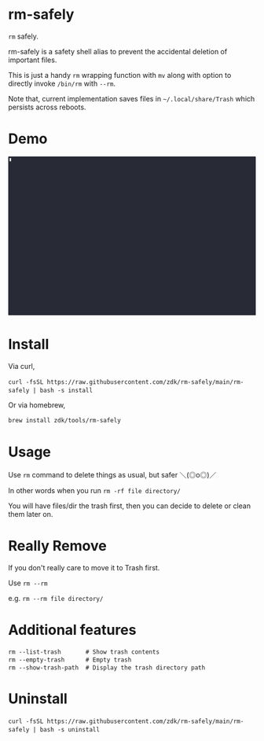 # rm-safely

`rm` safely.

rm-safely is a safety shell alias to prevent the accidental deletion of important files.

This is just a handy `rm` wrapping function with `mv` along with option to directly invoke `/bin/rm` with `--rm`.

Note that, current implementation saves files in `~/.local/share/Trash` which persists across reboots.

# Demo

![demo.gif](./docs/demo.gif)

# Install

Via curl,

`curl -fsSL https://raw.githubusercontent.com/zdk/rm-safely/main/rm-safely | bash -s install`

Or via homebrew,

```bash
brew install zdk/tools/rm-safely
```

# Usage

Use `rm` command to delete things as usual, but safer ＼(◎o◎)／

In other words when you run `rm -rf file directory/`

You will have files/dir the trash first,
then you can decide to delete or clean them later on.

# Really Remove

If you don't really care to move it to Trash first.

Use `rm --rm`

e.g. `rm --rm file directory/`

# Additional features

```
rm --list-trash       # Show trash contents
rm --empty-trash      # Empty trash
rm --show-trash-path  # Display the trash directory path
```

# Uninstall

`curl -fsSL https://raw.githubusercontent.com/zdk/rm-safely/main/rm-safely | bash -s uninstall`
